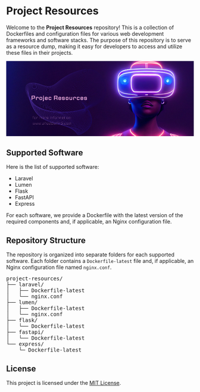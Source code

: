 # Project Resources

Welcome to the **Project Resources** repository! This is a collection of Dockerfiles and configuration files for various web development frameworks and software stacks. The purpose of this repository is to serve as a resource dump, making it easy for developers to access and utilize these files in their projects.

![Project Resources Banner](images/banner.png)

## Supported Software

Here is the list of supported software:

- Laravel
- Lumen
- Flask
- FastAPI
- Express

For each software, we provide a Dockerfile with the latest version of the required components and, if applicable, an Nginx configuration file.

## Repository Structure

The repository is organized into separate folders for each supported software. Each folder contains a `Dockerfile-latest` file and, if applicable, an Nginx configuration file named `nginx.conf`.

<pre>
project-resources/
├── laravel/
│   ├── Dockerfile-latest
│   └── nginx.conf
├── lumen/
│   ├── Dockerfile-latest
│   └── nginx.conf
├── flask/
│   └── Dockerfile-latest
├── fastapi/
│   └── Dockerfile-latest
└── express/
    └─ Dockerfile-latest
</pre>

## License

This project is licensed under the [MIT License](LICENSE).